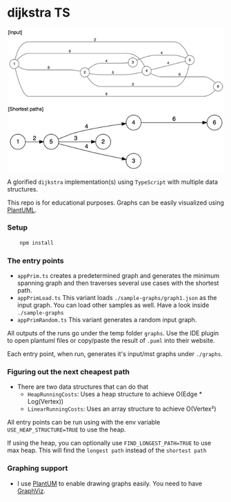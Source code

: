 # dijkstra TS

![Sample Graph](resources/img.png?raw=true "Sample Graph")

A glorified `dijkstra` implementation(s) using `TypeScript` with multiple data structures.

This repo is for educational purposes. Graphs can be easily visualized using [PlantUML](https://plantuml.com/). 

### Setup

```bash
    npm install
```

### The entry points

* `appPrim.ts` creates a predetermined graph and generates the minimum spanning graph and then traverses several use
  cases with the shortest path.
* `appPrimLoad.ts` This variant loads `./sample-graphs/graph1.json` as the input graph. You can load other samples as well.
Have a look inside `./sample-graphs`
* `appPrimRandom.ts` This variant generates a random input graph.

All outputs of the runs go under the temp folder `graphs`. Use the IDE plugin to open plantuml files or copy/paste the
result of `.puml` into their website.

Each entry point, when run, generates it's input/mst graphs under `./graphs`.

### Figuring out the next cheapest path
* There are two data structures that can do that
  * `HeapRunningCosts`: Uses a heap structure to achieve O(Edge * Log(Vertex))
  * `LinearRunningCosts`: Uses an array structure to achieve O(Vertex²)

All entry points can be run using with the env variable `USE_HEAP_STRUCTURE=TRUE` to use the heap.

If using the heap, you can optionally use `FIND_LONGEST_PATH=TRUE` to use max heap. 
This will find the `longest path` instead of the `shortest path`

### Graphing support

* I use [PlantUM](https://plantuml.com/download) to enable drawing graphs easily. You need to
  have [GraphViz](https://plantuml.com/graphviz-dot).